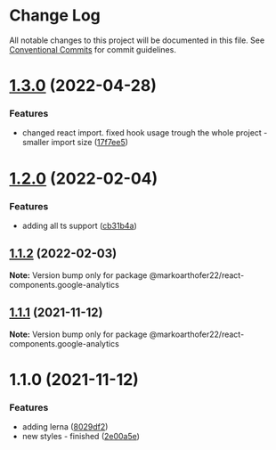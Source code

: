# Change Log

All notable changes to this project will be documented in this file.
See [Conventional Commits](https://conventionalcommits.org) for commit guidelines.

# [1.3.0](https://github.com/markoarthofer22/react-components/compare/@markoarthofer22/react-components.google-analytics@1.2.0...@markoarthofer22/react-components.google-analytics@1.3.0) (2022-04-28)


### Features

* changed react import. fixed hook usage trough the whole project - smaller import size ([17f7ee5](https://github.com/markoarthofer22/react-components/commit/17f7ee5fbab26d1b33d6cbbb2e9c1ee858c04db1))





# [1.2.0](https://github.com/markoarthofer22/react-components/compare/@markoarthofer22/react-components.google-analytics@1.1.2...@markoarthofer22/react-components.google-analytics@1.2.0) (2022-02-04)


### Features

* adding all ts support ([cb31b4a](https://github.com/markoarthofer22/react-components/commit/cb31b4aee37bcd4a7617a49d61b181a4bde72574))





## [1.1.2](https://github.com/markoarthofer22/react-components/compare/@markoarthofer22/react-components.google-analytics@1.1.1...@markoarthofer22/react-components.google-analytics@1.1.2) (2022-02-03)

**Note:** Version bump only for package @markoarthofer22/react-components.google-analytics





## [1.1.1](https://github.com/markoarthofer22/react-components/compare/@markoarthofer22/react-components.google-analytics@1.1.0...@markoarthofer22/react-components.google-analytics@1.1.1) (2021-11-12)

**Note:** Version bump only for package @markoarthofer22/react-components.google-analytics





# 1.1.0 (2021-11-12)


### Features

* adding lerna ([8029df2](https://github.com/markoarthofer22/react-components/commit/8029df269418d941a0a44f5d92a65dbe5fd854cf))
* new styles - finished ([2e00a5e](https://github.com/markoarthofer22/react-components/commit/2e00a5e9752c8bac2a09b3e7b0be24d43158af36))
